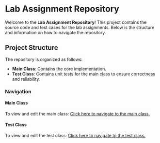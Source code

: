 # Lab Assignment Repository

Welcome to the **Lab Assignment Repository**! This project contains the source code and test cases for the lab assignments. Below is the structure and information on how to navigate the repository.

## Project Structure

The repository is organized as follows:
- **Main Class**: Contains the core implementation.
- **Test Class**: Contains unit tests for the main class to ensure correctness and reliability.

### Navigation

#### Main Class
To view and edit the main class:
[Click here to navigate to the main class.](https://github.com/Shafat21/LabAssignment/tree/main/src/main/java/org/example)

#### Test Class
To view and edit the test class:
[Click here to navigate to the test class.](https://github.com/Shafat21/LabAssignment/tree/main/src/test/java/org/example)


